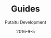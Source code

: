 ---
title: Guides
sections:
    -
        template: banner
        text: "# Guides\n\nLearn how to get along with HashBrown"
        image: 50d05eee9088c589bfd5a5a3a3043c0ebcc4972b
        theme: dark
    -
        template: richTextSection
        includeGrandchildren: false
        text: "## Beginner\n\n*   [Hello world](/guides/hello-world)\n*   [Introduction to the dashboard](/guides/introduction-to-the-dashboard)\n*   [Introduction to the CMS](/guides/introduction-to-the-cms)"
    -
        template: richTextSection
        includeGrandchildren: false
        text: "<h2 id=\"intermediate\">Intermediate</h2>\n<ul>\n<li><a href=\"/guides/synchronising-projects/\">Synchronising projects</a></li>\n<li><a href=\"/guides/email-setup/\">Email setup</a></li>\n</ul>\n"
meta:
    id: bf70856caed6633b734d5b0e7b61a651305571f1
    parentId: ""
    language: en
date: '2016-9-5'
author: 'Putaitu Development'
permalink: /guides/
layout: sectionPage
---
